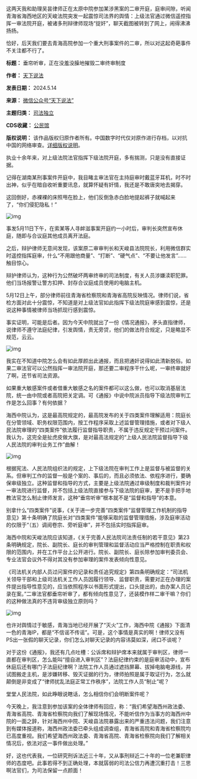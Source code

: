这两天我和助理吴昙律师正在太原中院参加某涉黑案的二审开庭，庭审间隙，听闻青海省海西地区的天峻法院突发一起震惊司法界的舆情：上级法官通过微信遥控指挥一审法院开庭，被诸多刑辩律师现场“捉奸”，聊天截图被转到了网上，闹得沸沸扬扬。


恰好，后天我们要去青海高院参加一个重大刑事案件的二审，所以对这起奇葩事件不关注都不行了。




**标题：** 垂帘听审，正在没羞没臊地摧毁二审终审制度  

**作者：** [天下说法](https://chinadigitaltimes.net/space/天下说法)  

**发表日期：** 2024.5.14  

**来源：** [微信公众号“天下说法”](https://web.archive.org/web/20240514145235/https://mp.weixin.qq.com/mp/wappoc_appmsgcaptcha?poc_token=HLJ6Q2ajKMbnFHJO9DUriHKVhGJJhR7V1Q99G7c0&target_url=https%3A%2F%2Fmp.weixin.qq.com%2Fs%2FErgWVEmDfRRyinDDudgm7Q)  

**主题归类：** [司法独立](https://chinadigitaltimes.net/space/司法独立)  

**CDS收藏：** [公民馆](https://chinadigitaltimes.net/space/%E5%85%AC%E6%B0%91%E9%A6%86)  

**版权说明：** 该作品版权归原作者所有。中国数字时代仅对原作进行存档，以对抗中国的网络审查。[详细版权说明](https://chinadigitaltimes.net/chinese/copyright)。


执业十余年来，对上级法院法官指挥下级法院开庭，多有揣测，只是没有直接证据。


记得在湖南某刑事案件开庭中，我目睹主审法官在主持庭审时戴蓝牙耳机，时不时出神，似乎在暗自收听重要讯息，就算怀疑有奸情，我还是不敢唐突地去揭穿。


这回倒好，赤裸裸的床照甩在脸上，他们反倒急赤白脸地提起裤子就喊起来了，“你们侵犯隐私！”


![img](https://chinadigitaltimes.net/chinese/files/2024/05/post-707860-66437b29ea5d0.)


事发5月11日下午，在索某等人寻衅滋事案开庭约一小时后，审判长突然宣布休庭，随即与合议庭其他成员离开法庭。


之后，辩护律师无意间发现，该案原二审审判长和天峻县法院院长，利用微信群实时遥控指挥庭审，什么“不用跟他商量”、“打断”、“硬气点”、“不要让他发言”……触目惊心。


辩护律师认为，这种行为公然破坏两审终审的司法制度，有关人员涉嫌渎职犯罪。他们当场报警让警方扣押、封存合议庭成员使用的电脑主机。


5月12日上午，部分律师前往青海省检察院和青海省高院反映情况。律师们说，省检方面对此十分震惊，不知道是对上级法官如此指挥下级法院庭审感到震惊，还是说这种事情被律师当场抓现行感到震惊。


事实证明，可能是后者。因为今天中院就出了一份《情况通报》，矛头直指律师，说律师不遵守法庭纪律，引发舆情，责无旁贷，他们的做法符合规定，只是略显不规范，云云。


![img](https://chinadigitaltimes.net/chinese/files/2024/05/post-707860-66437b2ad72fd.)


我实在不知道中院怎么会有如此厚颜出此通报，而且把通奸说得如此清新脱俗。如果二审法官可以公然指挥一审法院开庭，那还要二审程序干什么呢，一审终审就好了啊，还节省司法资源。


如果重大敏感案件或者借重大敏感之名的案件都可以这么做，也可以取消基层法院，统一由中院或者高院把关定调。可《通报》中说中院派员指导下级法院审判工作是怎么回事？有何依据？


海西中院认为，这是最高院规定的，最高院发布的关于四类案件理解适用：院庭长在分管领域、职务权限范围内，按工作程序采取上述监督管理措施，或者对下级人民法院审理的“四类案件”依法履行监督指导职责，不属于违反规定干预过问案件。我认为，这完全是扯虎皮做大旗，是对最高法规定的“上级人民法院监督指导下级人民法院的审判业务工作”曲解！


![img](https://chinadigitaltimes.net/chinese/files/2024/05/post-707860-66437b2be4106.)


根据宪法、人民法院组织法的规定，上下级法院在审判工作上是监督与被监督的关系。但审判工作的监督一般是个案的、事后的，而且必须依法、依程序进行，要确保审级独立。这种监督和指导的方式，主要是上级法院通过审级制度和裁判案件对一审法院进行监督，并不包括上级法院直接参与下级法院的庭审，更不是手把手地教法官怎么制止律师发言，这种“垂帘听审”根本就不是“监督和指导”的本意。


别拿什么“四类案件”说事，《关于进一步完善“四类案件”监督管理工作机制的指导意见》第十条明确了院庭长对“四类案件”能够采取的监督管理措施，涉及庭审活动的仅限于“（五）调阅卷宗、旁听庭审”，并不包括实时指挥庭审。


海西中院和天峻法院应该知道，《关于完善人民法院司法责任制的若干意见》第23条明确规定，院长、副院长、庭长的审判管理和监督活动应当严格控制在职责和权限的范围内，并在工作平台上公开进行。院长、副院长、庭长除参加审判委员会、专业法官会议外不得对其没有参加审理的案件发表倾向性意见。


《司法机关内部人员过问案件的记录和责任追究规定》第四条明确规定：“司法机关领导干部和上级司法机关工作人员因履行领导、监督职责，需要对正在办理的案件提出指导性意见的，应当依照程序以书面形式提出，口头提出的，由办案人员记录在案。”二审法官都垂帘听审了，都有倾向性意见了，还装模作样二审干嘛？你们的这种做法真的不违背审级独立原则吗？


![img](https://chinadigitaltimes.net/chinese/files/2024/05/post-707860-66437b2cbd014.)


也许对舆情过于敏感，青海当地已经开展了“灭火”工作，海西中院《通报》下面清一色的青海IP，都是“不信谣不传谣”。可是，这个事情是真实的啊！律师又没有PS出一张假的聊天记录，你们怎么对聊天记录的内容讳莫如深，闭口不谈呢？


对于这份《通报》，我还有几点吐槽：公诉席和辩护席本来就属于审判区，律师一直都在审判区，怎么能叫“擅自进入审判区”？法庭纪律约束的是庭审活动中，宣布休庭后还有哪门子法庭纪律啊？法院工作人员通过遮挡屏幕、拔掉电脑电源线，并试图搬走主机，是涉嫌转移、毁灭证据的行为，律师拍照是属于取证行为，怎么就颠倒是非变成了“律师扰乱法庭正常工作秩序”，法院工作人员“制止”呢？


堂堂人民法院，如此睁眼说瞎话，怎么相信你们会明断案件呢？


今天晚上，我注意到参加该案的全体律师有回应，称：“我们希望海西州政法委、青海省高院、青海省检察院向我们了解现场情况，不能听信作为当事方的海西州中院的一面之辞，针对海西州中院、天峻县法院暴露出来的严重违法问题，我们注意到有媒体报道称，海西州政法委已牵头组成调查组，青海省高院和青海省检察院均已高度重视。我们希望海西州政法委、青海省高院、青海省检察院向我们了解相关情况后，依法对这一事件做出处理。”


好，这也代表我，一位研究刑诉法近三十年，又从事刑辩近二十年的一位老兼职律师的态度吧。此事若得不到正确处理，本就孱弱的司法公信力再遭沉重打击！三思啊法官们，为司法保留一点颜面！

